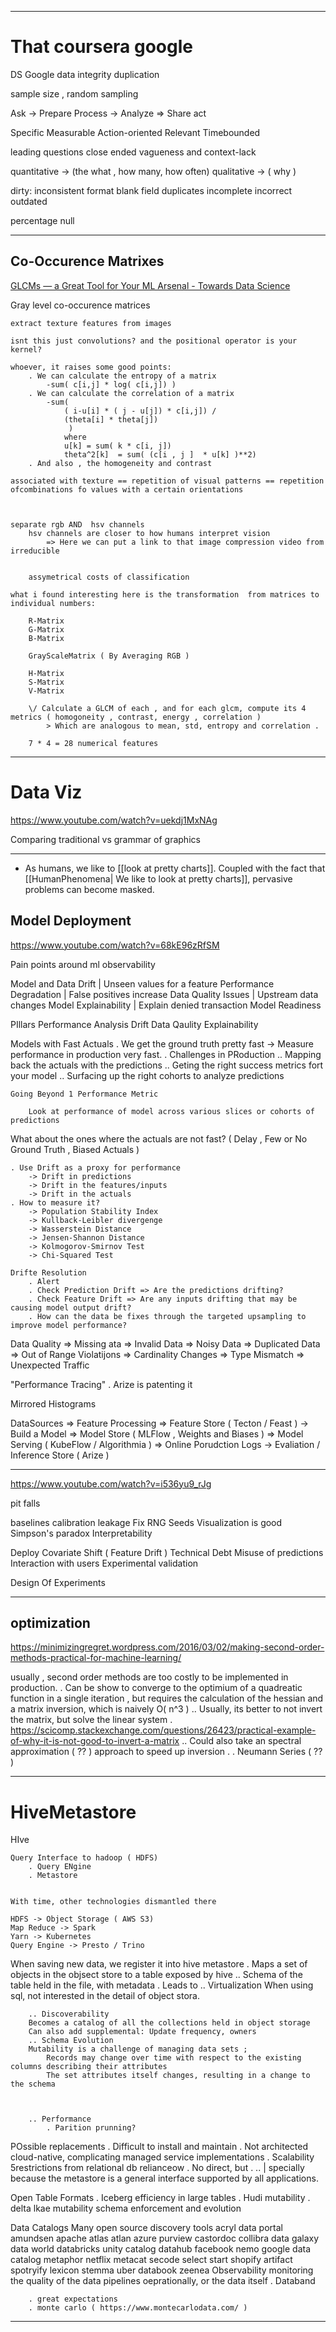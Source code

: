 ___

# That coursera google

DS Google
data integrity
duplication

sample size , random sampling

Ask -> Prepare
Process -> Analyze
\=> Share act

Specific
Measurable
Action-oriented
Relevant
Timebounded

leading questions
close ended
vagueness and context-lack

quantitative -> (the what , how many, how often)
qualitative -> ( why )

dirty:
inconsistent format
blank field
duplicates
incomplete
incorrect
outdated

percentage null

___

## Co-Occurence Matrixes

[GLCMs — a Great Tool for Your ML Arsenal - Towards Data Science](https://towardsdatascience.com/glcms-a-great-tool-for-your-ml-arsenal-7a59f1e45b65)

Gray level co-occurence matrices

```
extract texture features from images
    
isnt this just convolutions? and the positional operator is your kernel?

whoever, it raises some good points:
    . We can calculate the entropy of a matrix 
        -sum( c[i,j] * log( c[i,j]) )
    . We can calculate the correlation of a matrix
        -sum( 
            ( i-u[i] * ( j - u[j]) * c[i,j]) /
            (theta[i] * theta[j]) 
             )
            where 
            u[k] = sum( k * c[i, j])
            theta^2[k]  = sum( (c[i , j ]  * u[k] )**2)
    . And also , the homogeneity and contrast

associated with texture == repetition of visual patterns == repetition ofcombinations fo values with a certain orientations 



separate rgb AND  hsv channels
    hsv channels are closer to how humans interpret vision 
        => Here we can put a link to that image compression video from irreducible


    assymetrical costs of classification

what i found interesting here is the transformation  from matrices to individual numbers:
    
    R-Matrix
    G-Matrix
    B-Matrix
    
    GrayScaleMatrix ( By Averaging RGB )

    H-Matrix
    S-Matrix
    V-Matrix
    
    \/ Calculate a GLCM of each , and for each glcm, compute its 4 metrics ( homogoneity , contrast, energy , correlation )
        > Which are analogous to mean, std, entropy and correlation . 
    
    7 * 4 = 28 numerical features
```

___

# Data Viz

<https://www.youtube.com/watch?v=uekdj1MxNAg>

Comparing traditional vs grammar of graphics

___

- As humans, we like to [[look at pretty charts]].  Coupled with the fact that [[HumanPhenomena| We like to look at pretty charts]], pervasive problems can become masked.

## Model Deployment

<https://www.youtube.com/watch?v=68kE96zRfSM>

Pain points  around ml observability

Model and Data Drift | Unseen values for a feature
Performance Degradation | False positives increase
Data Quality Issues | Upstream data changes
Model Explainability | Explain denied transaction
Model Readiness

PIllars
Performance Analysis
Drift
Data Qaulity
Explainability

Models with Fast Actuals
. We get the ground truth pretty fast -> Measure performance in production very fast.
. Challenges in PRoduction
.. Mapping back the actuals with the predictions
.. Geting the right success metrics fort your model
.. Surfacing up the right cohorts to analyze predictions

```
Going Beyond 1 Performance Metric

    Look at performance of model across various slices or cohorts of predictions
```

What about the ones where the actuals are not fast?
( Delay , Few or No Ground Truth , Biased Actuals )

```
. Use Drift as a proxy for performance
    -> Drift in predictions
    -> Drift in the features/inputs
    -> Drift in the actuals
. How to measure it?
    -> Population Stability Index
    -> Kullback-Leibler divergenge
    -> Wasserstein Distance
    -> Jensen-Shannon Distance
    -> Kolmogorov-Smirnov Test
    -> Chi-Squared Test

Drifte Resolution
    . Alert 
    . Check Prediction Drift => Are the predictions drifting?
    . Check Feature Drift => Are any inputs drifting that may be causing model output drift?
    . How can the data be fixes through the targeted upsampling to improve model performance?
```

Data Quality
\=> Missing ata
\=> Invalid Data
\=> Noisy Data
\=> Duplicated Data
\=> Out of Range Violatijons
\=> Cardinality Changes
\=> Type Mismatch
\=> Unexpected Traffic

"Performance Tracing"
. Arize is patenting it

Mirrored Histograms

DataSources => Feature Processing => Feature Store ( Tecton / Feast ) -> Build a Model => Model Store ( MLFlow , Weights and Biases ) => Model Serving ( KubeFlow / Algorithmia ) => Online Porudction Logs -> Evaliation / Inference Store ( Arize )

___

<https://www.youtube.com/watch?v=i536yu9_rJg>

pit falls

baselines
calibration
leakage
Fix RNG Seeds
Visualization is good
Simpson's paradox
Interpretability

Deploy
Covariate Shift ( Feature Drift )
Technical Debt
Misuse of predictions
Interaction with users
Experimental validation

Design Of Experiments

___

## optimization

<https://minimizingregret.wordpress.com/2016/03/02/making-second-order-methods-practical-for-machine-learning/>

usually , second order methods are too costly to be implemented in production.
. Can be show to converge to the optimium of a quadreatic function in a single iteration , but requires the calculation of the hessian and a matrix inversion, which is naively O( n^3 )
.. Usually, its better to not invert the matrix, but solve the linear system . <https://scicomp.stackexchange.com/questions/26423/practical-example-of-why-it-is-not-good-to-invert-a-matrix>
.. Could also take an spectral approximation ( ?? ) approach to speed up inversion .
. Neumann Series ( ?? )

___

# HiveMetastore

HIve

```
Query Interface to hadoop ( HDFS)
    . Query ENgine
    . Metastore


With time, other technologies dismantled there

HDFS -> Object Storage ( AWS S3)
Map Reduce -> Spark 
Yarn -> Kubernetes
Query Engine -> Presto / Trino
```

When saving new data, we register it into hive metastore
. Maps a set of objects in the objsect store to a table exposed by hive
.. Schema of the table held in the file, with metadata
. Leads to
.. Virtualization
When using sql, not interested in the detail of object stora.

```
    .. Discoverability
    Becomes a catalog of all the collections held in object storage 
    Can also add supplemental: Update frequency, owners
    .. Schema Evolution
    Mutability is a challenge of managing data sets ; 
        Records may change over time with respect to the existing columns describing their attributes 
        The set attributes itself changes, resulting in a change to the schema
    


    .. Performance
        . Parition prunning? 
```

POssible replacements
. Difficult to install and maintain
. Not architected cloud-native, complicating managed service implementations
. Scalability 5restrictions from relational db relianceow
. No direct, but  . .. | specially because the metastore is a general interface supported by all applications.

Open Table Formats
. Iceberg
efficiency in large tables
. Hudi
mutability
. delta lkae
mutability
schema enforcement and evolution

Data Catalogs
Many open source discovery tools
acryl
data portal
amundsen
apache atlas
atlan
azure purview
castordoc
collibra
data galaxy
data world
databricks unity catalog
datahub
facebook nemo
google data catalog
metaphor
netflix metacat
secode
select start
shopify artifact
spotryify lexicon
stemma
uber databook
zeenea
Observability
monitoring the quality of the data pipelines oeprationally, or the data itself
. Databand

```
    . great expectations
    . monte carlo ( https://www.montecarlodata.com/ )
```

___
